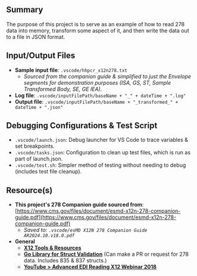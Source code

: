 ## Summary
The purpose of this project is to serve as an example of how to read 278 data into memory, transform some aspect of it, and then write the data out to a file in JSON format.

## Input/Output Files
* **Sample input file**: `.vscode/hhpcr_x12n278.txt`
    * _Sourced from the companion guide & simplified to just the Envelope segments for demonstration purposes (ISA, GS, ST, Sample Transformed Body, SE, GE IEA)._
* **Log file**: `.vscode/inputFilePath/baseName + "_" + dateTime + ".log"`
* **Output file**: `.vscode/inputFilePath/baseName + "_transformed_" + dateTime + ".json"`

## Debugging Configurations & Test Script
* `.vscode/launch.json`: Debug launcher for VS Code to trace variables & set breakpoints.
* `.vscode/tasks.json`: Configuration to clean up test files, which is run as part of launch.json.
* `.vscode/test.sh`: Simpler method of testing without needing to debug (includes test file cleanup).

## Resource(s)
* **This project's 278 Companion guide sourced from**: [https://www.cms.gov/files/document/esmd-x12n-278-companion-guide.pdf](https://www.cms.gov/files/document/esmd-x12n-278-companion-guide.pdf)
    * _Saved to: `.vscode/esMD X12N 278 Companion Guide AR2024.10.v18.0.pdf`_
* **General**
    * [**X12 Tools & Resources**](https://github.com/Stedi/awesome-edi)
    * [**Go Library for Struct Validation**](https://github.com/moov-io/x12) (Can make a PR or request for 278 data. Includes 835 & 837 structs.)
    * [**YouTube > Advanced EDI Reading X12 Webinar 2018**](https://www.youtube.com/watch?v=3jr9-j6oAvE)